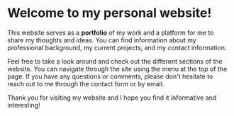 # Welcome to my personal website!

This website serves as a **portfolio** of my work and a platform for me to share my thoughts and ideas. You can find information about my professional background, my current projects, and my contact information.

Feel free to take a look around and check out the different sections of the website. You can navigate through the site using the menu at the top of the page. If you have any questions or comments, please don't hesitate to reach out to me through the contact form or by email.

Thank you for visiting my website and I hope you find it informative and interesting!
